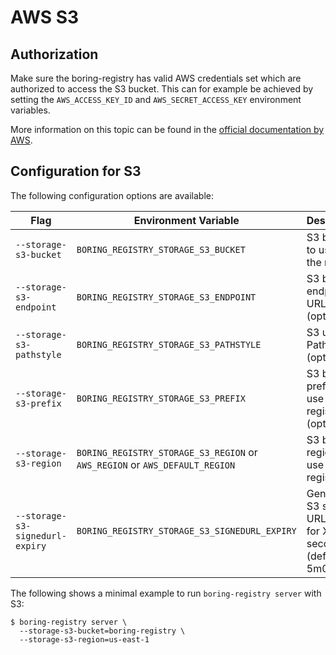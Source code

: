 # AWS S3

## Authorization

Make sure the boring-registry has valid AWS credentials set which are authorized to access the S3 bucket.
This can for example be achieved by setting the `AWS_ACCESS_KEY_ID` and `AWS_SECRET_ACCESS_KEY` environment variables.

More information on this topic can be found in the [official documentation by AWS](https://docs.aws.amazon.com/sdkref/latest/guide/creds-config-files.html).

## Configuration for S3

The following configuration options are available:

|Flag|Environment Variable|Description|
|---|---|---|
|`--storage-s3-bucket`|`BORING_REGISTRY_STORAGE_S3_BUCKET`|S3 bucket to use for the registry|
|`--storage-s3-endpoint`|`BORING_REGISTRY_STORAGE_S3_ENDPOINT`|S3 bucket endpoint URL (optional)|
|`--storage-s3-pathstyle`|`BORING_REGISTRY_STORAGE_S3_PATHSTYLE`|S3 use PathStyle (optional)|
|`--storage-s3-prefix`|`BORING_REGISTRY_STORAGE_S3_PREFIX`|S3 bucket prefix to use for the registry (optional)|
|`--storage-s3-region`|`BORING_REGISTRY_STORAGE_S3_REGION` or `AWS_REGION` or `AWS_DEFAULT_REGION`|S3 bucket region to use for the registry|
|`--storage-s3-signedurl-expiry`|`BORING_REGISTRY_STORAGE_S3_SIGNEDURL_EXPIRY`|Generate S3 signed URL valid for X seconds (default 5m0s)|

The following shows a minimal example to run `boring-registry server` with S3:

```console
$ boring-registry server \
  --storage-s3-bucket=boring-registry \
  --storage-s3-region=us-east-1
```

